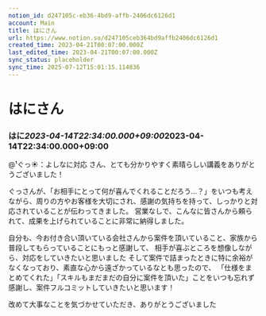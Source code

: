 ```yaml
---
notion_id: d247105c-eb36-4bd9-affb-2406dc6126d1
account: Main
title: はにさん
url: https://www.notion.so/d247105ceb364bd9affb2406dc6126d1
created_time: 2023-04-21T00:07:00.000Z
last_edited_time: 2023-04-21T00:07:00.000Z
sync_status: placeholder
sync_time: 2025-07-12T15:01:15.114836
---
```

# はにさん

### **はに*****2023-04-14T22:34:00.000+09:00*****2023-04-14T22:34:00.000+09:00**
@¹ぐっ☀：よしなに対応 さん、とても分かりやすく素晴らしい講義をありがとうございました！

ぐっさんが、「お相手にとって何が喜んでくれることだろう…？」をいつも考えながら、周りの方やお客様を大切にされ、感謝の気持ちを持って、しっかりと対応されていることが伝わってきました。
営業なしで、こんなに皆さんから頼られて、成果を上げられていることに非常に納得しました。

自分も、今お付き合い頂いている会社さんから案件を頂いていること、家族から普段してもらっていることにもっと感謝して、
相手が喜ぶところを想像しながら、対応をしていきたいと思いました
そして案件で詰まったときに特に余裕がなくなっており、素直な心から遠ざかっているなとも思ったので、
「仕様をまとめてくれた」「スキルもまだまだの自分に案件を頂いた」ことをいつも忘れず感謝し、案件フルコミットしていきたいと思います！

改めて大事なことを気づかせていただき、ありがとうございました